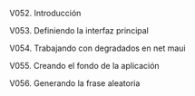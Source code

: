 



V052. Introducción

V053. Definiendo la interfaz principal

V054. Trabajando con degradados en net maui

V055. Creando el fondo de la aplicación

V056. Generando la frase aleatoria

